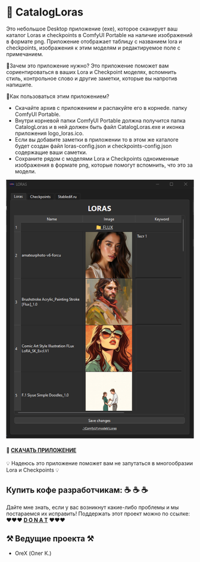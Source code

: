 # 🤫 CatalogLoras

Это небольшое Desktop приложение (exe), которое сканирует ваш каталог Loras и checkpoints в ComfyUI Portable на наличие изображений в формате png. Приложение отображает таблицу с названием lora и checkpoints, изображения к этим моделям и редактируемое поле с примечанием.

📌Зачем это приложение нужно?
Это приложение поможет вам сориентироваться в ваших Lora и Checkpoint моделях, вспомнить стиль, контрольное слово и другие заметки, которые вы напротив напишите.

📌Как пользоваться этим приложением?
- Скачайте архив с приложением и распакуйте его в корнеde. папку ComfyUI Portable.
- Внутри корневой папки ComfyUI Portable должна получится папка CatalogLoras и в ней должен быть файл CatalogLoras.exe и иконка приложения logo_loras.ico.
- Если вы добавите заметки в приложении то в этом же каталоге будет создан файл loras-config.json и checkpoints-config.json содержащие ваши саметки.
- Сохраните рядом с моделями Lora и Checkpoints одноименные изображения в формате png, которые помогут вспомнить, что это за модели.

![Show Text](screenshots/screenshots-1.png)

#### 🔗 [СКАЧАТЬ ПРИЛОЖЕНИЕ](https://github.com/orex2121/CatalogLoras/releases/tag/Catalogloras)

💡 Надеюсь это приложение поможет вам не запутаться в многообразии Lora и Checkpoints 💡
## Купить кофе разработчикам: ☕  ☕  ☕
Дайте мне знать, если у вас возникнут какие-либо проблемы и мы постараемся их исправить!
Поддержать этот проект можно по ссылке: ❤️❤️❤️ **[D O N A T](https://www.donationalerts.com/r/orex21)** ❤️❤️❤️

## ⚒️ Ведущие проекта ⚒️
- OreX (Олег К.)
